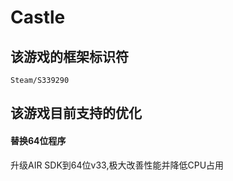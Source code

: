 # Castle  
## 该游戏的框架标识符  
`Steam/S339290`  
## 该游戏目前支持的优化  
#### 替换64位程序  
升级AIR SDK到64位v33,极大改善性能并降低CPU占用



